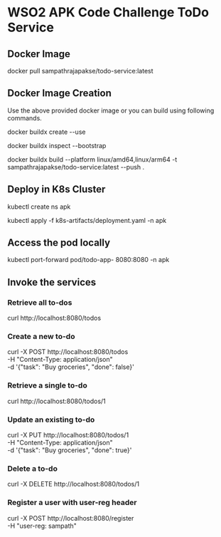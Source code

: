 # WSO2 APK Code Challenge ToDo Service

## Docker Image

docker pull sampathrajapakse/todo-service:latest

## Docker Image Creation

Use the above provided docker image or you can build using following commands.

docker buildx create --use

docker buildx inspect --bootstrap

docker buildx build --platform linux/amd64,linux/arm64 -t sampathrajapakse/todo-service:latest --push .

## Deploy in K8s Cluster

kubectl create ns apk

kubectl apply -f k8s-artifacts/deployment.yaml -n apk

## Access the pod locally

kubectl port-forward pod/todo-app-<random-id> 8080:8080 -n apk

## Invoke the services

### Retrieve all to-dos

curl http://localhost:8080/todos

### Create a new to-do

curl -X POST http://localhost:8080/todos \
-H "Content-Type: application/json" \
-d '{"task": "Buy groceries", "done": false}'

### Retrieve a single to-do

curl http://localhost:8080/todos/1

### Update an existing to-do

curl -X PUT http://localhost:8080/todos/1 \
-H "Content-Type: application/json" \
-d '{"task": "Buy groceries", "done": true}'

### Delete a to-do

curl -X DELETE http://localhost:8080/todos/1

### Register a user with user-reg header

curl -X POST http://localhost:8080/register \
-H "user-reg: sampath"
